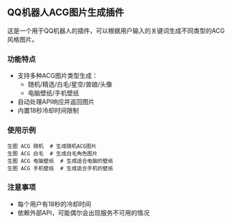 ## QQ机器人ACG图片生成插件

这是一个用于QQ机器人的插件，可以根据用户输入的关键词生成不同类型的ACG风格图片。

### 功能特点

- 支持多种ACG图片类型生成：
  - 随机/精选/白毛/星空/兽娘/头像
  - 电脑壁纸/手机壁纸
- 自动处理API响应并返回图片
- 内置18秒冷却时间限制

### 使用示例

```
生图 ACG 随机  # 生成随机ACG图片
生图 ACG 白毛  # 生成白毛角色图片
生图 ACG 电脑壁纸  # 生成适合电脑的壁纸
生图 ACG 手机壁纸  # 生成适合手机的壁纸
```

### 注意事项

- 每个用户有18秒的冷却时间
- 依赖外部API，可能偶尔会出现服务不可用的情况
